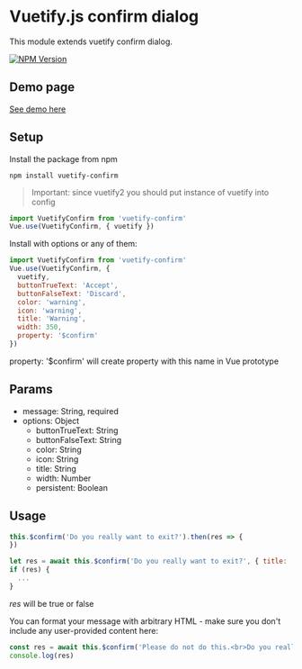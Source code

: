 # Vuetify.js confirm dialog

This module extends vuetify confirm dialog.

[![NPM Version][npm-image]][npm-url]

## Demo page

[See demo here](https://yariksav.github.io/demo-vuetify-confirm.html)

## Setup

Install the package from npm

```npm
npm install vuetify-confirm
```

> Important: since vuetify2 you should put instance of vuetify into config

```javascript
import VuetifyConfirm from 'vuetify-confirm'
Vue.use(VuetifyConfirm, { vuetify })
```
Install with options or any of them:

```javascript
import VuetifyConfirm from 'vuetify-confirm'
Vue.use(VuetifyConfirm, {
  vuetify,
  buttonTrueText: 'Accept',
  buttonFalseText: 'Discard',
  color: 'warning',
  icon: 'warning',
  title: 'Warning',
  width: 350,
  property: '$confirm'
})
```

property: '$confirm' will create property with this name in Vue prototype

## Params
 - message: String, required
 - options: Object
    - buttonTrueText: String
    - buttonFalseText: String
    - color: String
    - icon: String
    - title: String
    - width: Number
    - persistent: Boolean
## Usage

```js
this.$confirm('Do you really want to exit?').then(res => {
})
```

```js
let res = await this.$confirm('Do you really want to exit?', { title: 'Warning' })
if (res) {
  ...
}
```
*res* will be true or false

You can format your message with arbitrary HTML - make sure you don't include any user-provided content here:

```js
const res = await this.$confirm('Please do not do this.<br>Do you really want to exit?')
console.log(res)
```

[npm-image]: https://img.shields.io/npm/v/vuetify-confirm.svg?style=flat-square
[npm-url]: https://npmjs.org/package/vuetify-confirm
